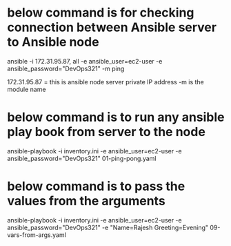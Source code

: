 # below command is for checking connection between Ansible server to Ansible node
ansible -i 172.31.95.87, all -e ansible_user=ec2-user -e ansible_password="DevOps321" -m ping

172.31.95.87 = this is ansible node server private IP address
-m is the module name

# below command is to run any ansible play book from server to the node
ansible-playbook -i inventory.ini -e ansible_user=ec2-user -e ansible_password="DevOps321" 01-ping-pong.yaml

# below command is to pass the values from the arguments

ansible-playbook -i inventory.ini -e ansible_user=ec2-user -e ansible_password="DevOps321" -e "Name=Rajesh Greeting=Evening" 09-vars-from-args.yaml



